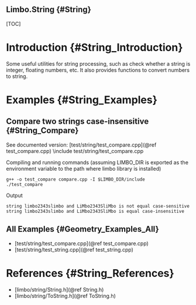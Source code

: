 Limbo.String {#String}
---------

[TOC]

# Introduction {#String_Introduction}

Some useful utilities for string processing, such as check whether a string is integer, floating numbers, etc. 
It also provides functions to convert numbers to string. 

# Examples {#String_Examples}

## Compare two strings case-insensitive {#String_Compare}

See documented version: [test/string/test_compare.cpp](@ref test_compare.cpp)
\include test/string/test_compare.cpp

Compiling and running commands (assuming LIMBO_DIR is exported as the environment variable to the path where limbo library is installed)
~~~~~~~~~~~~~~~~
g++ -o test_compare compare.cpp -I $LIMBO_DIR/include
./test_compare
~~~~~~~~~~~~~~~~
Output 
~~~~~~~~~~~~~~~~
string limbo2343slimbo and LiMbo2343SliMbo is not equal case-sensitive
string limbo2343slimbo and LiMbo2343SliMbo is equal case-insensitive
~~~~~~~~~~~~~~~~

## All Examples {#Geometry_Examples_All}

- [test/string/test_compare.cpp](@ref test_compare.cpp)
- [test/string/test_string.cpp](@ref test_string.cpp)

# References {#String_References}

- [limbo/string/String.h](@ref String.h)
- [limbo/string/ToString.h](@ref ToString.h)
